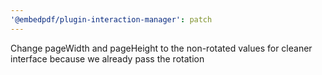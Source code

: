```yaml
---
'@embedpdf/plugin-interaction-manager': patch
---
```


Change pageWidth and pageHeight to the non-rotated values for cleaner interface because we already pass the rotation
